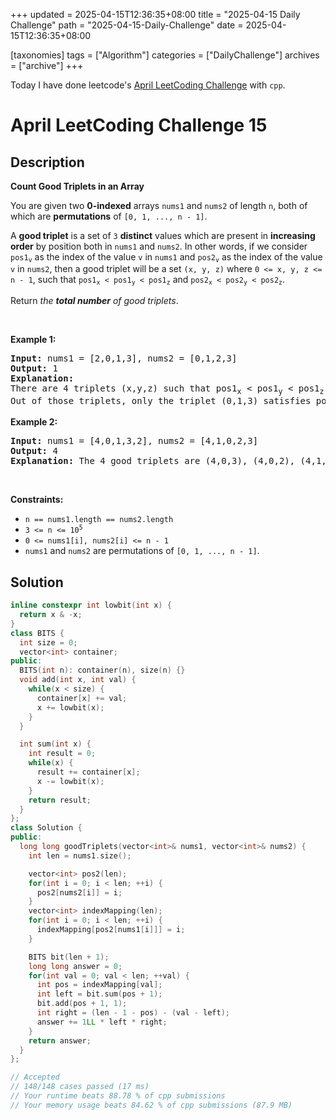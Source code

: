 +++
updated = 2025-04-15T12:36:35+08:00
title = "2025-04-15 Daily Challenge"
path = "2025-04-15-Daily-Challenge"
date = 2025-04-15T12:36:35+08:00

[taxonomies]
tags = ["Algorithm"]
categories = ["DailyChallenge"]
archives = ["archive"]
+++

Today I have done leetcode's [April LeetCoding Challenge](https://leetcode.com/problems/count-good-triplets-in-an-array/) with `cpp`.

<!-- more -->

# April LeetCoding Challenge 15

## Description

**Count Good Triplets in an Array**

<p>You are given two <strong>0-indexed</strong> arrays <code>nums1</code> and <code>nums2</code> of length <code>n</code>, both of which are <strong>permutations</strong> of <code>[0, 1, ..., n - 1]</code>.</p>

<p>A <strong>good triplet</strong> is a set of <code>3</code> <strong>distinct</strong> values which are present in <strong>increasing order</strong> by position both in <code>nums1</code> and <code>nums2</code>. In other words, if we consider <code>pos1<sub>v</sub></code> as the index of the value <code>v</code> in <code>nums1</code> and <code>pos2<sub>v</sub></code> as the index of the value <code>v</code> in <code>nums2</code>, then a good triplet will be a set <code>(x, y, z)</code> where <code>0 &lt;= x, y, z &lt;= n - 1</code>, such that <code>pos1<sub>x</sub> &lt; pos1<sub>y</sub> &lt; pos1<sub>z</sub></code> and <code>pos2<sub>x</sub> &lt; pos2<sub>y</sub> &lt; pos2<sub>z</sub></code>.</p>

<p>Return <em>the <strong>total number</strong> of good triplets</em>.</p>

<p>&nbsp;</p>
<p><strong class="example">Example 1:</strong></p>

<pre>
<strong>Input:</strong> nums1 = [2,0,1,3], nums2 = [0,1,2,3]
<strong>Output:</strong> 1
<strong>Explanation:</strong> 
There are 4 triplets (x,y,z) such that pos1<sub>x</sub> &lt; pos1<sub>y</sub> &lt; pos1<sub>z</sub>. They are (2,0,1), (2,0,3), (2,1,3), and (0,1,3). 
Out of those triplets, only the triplet (0,1,3) satisfies pos2<sub>x</sub> &lt; pos2<sub>y</sub> &lt; pos2<sub>z</sub>. Hence, there is only 1 good triplet.
</pre>

<p><strong class="example">Example 2:</strong></p>

<pre>
<strong>Input:</strong> nums1 = [4,0,1,3,2], nums2 = [4,1,0,2,3]
<strong>Output:</strong> 4
<strong>Explanation:</strong> The 4 good triplets are (4,0,3), (4,0,2), (4,1,3), and (4,1,2).
</pre>

<p>&nbsp;</p>
<p><strong>Constraints:</strong></p>

<ul>
	<li><code>n == nums1.length == nums2.length</code></li>
	<li><code>3 &lt;= n &lt;= 10<sup>5</sup></code></li>
	<li><code>0 &lt;= nums1[i], nums2[i] &lt;= n - 1</code></li>
	<li><code>nums1</code> and <code>nums2</code> are permutations of <code>[0, 1, ..., n - 1]</code>.</li>
</ul>


## Solution

``` cpp
inline constexpr int lowbit(int x) {
  return x & -x;
}
class BITS {
  int size = 0;
  vector<int> container;
public:
  BITS(int n): container(n), size(n) {}
  void add(int x, int val) {
    while(x < size) {
      container[x] += val;
      x += lowbit(x);
    }
  }

  int sum(int x) {
    int result = 0;
    while(x) {
      result += container[x];
      x -= lowbit(x);
    }
    return result;
  }
};
class Solution {
public:
  long long goodTriplets(vector<int>& nums1, vector<int>& nums2) {
    int len = nums1.size();

    vector<int> pos2(len);
    for(int i = 0; i < len; ++i) {
      pos2[nums2[i]] = i;
    }
    vector<int> indexMapping(len);
    for(int i = 0; i < len; ++i) {
      indexMapping[pos2[nums1[i]]] = i;
    }

    BITS bit(len + 1);
    long long answer = 0;
    for(int val = 0; val < len; ++val) {
      int pos = indexMapping[val];
      int left = bit.sum(pos + 1);
      bit.add(pos + 1, 1);
      int right = (len - 1 - pos) - (val - left);
      answer += 1LL * left * right;
    }
    return answer;
  }
};

// Accepted
// 148/148 cases passed (17 ms)
// Your runtime beats 88.78 % of cpp submissions
// Your memory usage beats 84.62 % of cpp submissions (87.9 MB)
```
